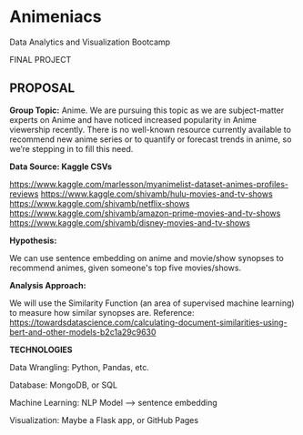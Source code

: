 # Animeniacs
Data Analytics and Visualization Bootcamp 


FINAL PROJECT 

## PROPOSAL 

**Group Topic:** Anime.  We are pursuing this topic as we are subject-matter experts on Anime and have noticed increased popularity in Anime viewership recently. There is no well-known resource currently available to recommend new anime series or to quantify or  forecast trends in anime, so we’re stepping in to fill this need. 


**Data Source: Kaggle CSVs** 

https://www.kaggle.com/marlesson/myanimelist-dataset-animes-profiles-reviews
https://www.kaggle.com/shivamb/hulu-movies-and-tv-shows
https://www.kaggle.com/shivamb/netflix-shows
https://www.kaggle.com/shivamb/amazon-prime-movies-and-tv-shows
https://www.kaggle.com/shivamb/disney-movies-and-tv-shows


**Hypothesis:**

We can use sentence embedding on anime and movie/show synopses to recommend animes, given someone's top five movies/shows.



**Analysis Approach:**

We will use the Similarity Function (an area of supervised machine learning) to measure how similar synopses are. 
Reference: https://towardsdatascience.com/calculating-document-similarities-using-bert-and-other-models-b2c1a29c9630



**TECHNOLOGIES**

Data Wrangling: Python, Pandas, etc.

Database: MongoDB, or SQL

Machine Learning: NLP Model --> sentence embedding

Visualization: Maybe a Flask app, or GitHub Pages


